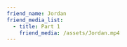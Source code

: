 ```yaml
---
friend_name: Jordan
friend_media_list:
  - title: Part 1
    friend_media: /assets/Jordan.mp4
---
```

